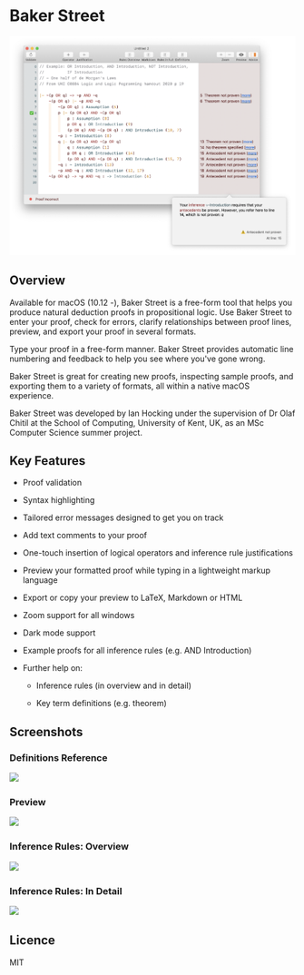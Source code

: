 # Baker Street

![](windowPlusAdvice.png)

## Overview

Available for macOS (10.12 -), Baker Street is a free-form tool that helps you produce 
natural deduction proofs in propositional logic. Use Baker Street to enter your proof, 
check for errors, clarify relationships between proof lines, preview, and export your proof 
in several formats.

Type your proof in a free-form manner. Baker Street provides automatic line
numbering and feedback to help you see where you've gone wrong.

Baker Street is great for creating new proofs, inspecting sample proofs, and
exporting them to a variety of formats, all within a native macOS experience.

Baker Street was developed by Ian Hocking under the supervision of Dr Olaf Chitil at the
School of Computing, University of Kent, UK, as an MSc Computer Science summer project.

## Key Features

- Proof validation

- Syntax highlighting

- Tailored error messages designed to get you on track

- Add text comments to your proof

- One-touch insertion of logical operators and inference rule justifications

- Preview your formatted proof while typing in a lightweight markup language

- Export or copy your preview to LaTeX, Markdown or HTML

- Zoom support for all windows

- Dark mode support

- Example proofs for all inference rules (e.g. AND Introduction)

- Further help on:

  - Inference rules (in overview and in detail)

  - Key term definitions (e.g. theorem)

## Screenshots

### Definitions Reference

![](definitions.png)

### Preview

![](preview.png)

### Inference Rules: Overview

![](rulesOverview.png)

### Inference Rules: In Detail

![](rulesInDetail.png)

## Licence

MIT
